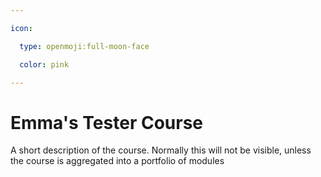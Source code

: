 ```yaml
---

icon: 

  type: openmoji:full-moon-face

  color: pink

---
```


# Emma's Tester Course

A short description of the course. Normally this will not be visible, unless the course is aggregated into a portfolio of modules
